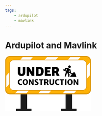```yaml
---
tags:
    - ardupilot
    - mavlink
---
```


# Ardupilot and Mavlink

![](../../../assets/images/under_construction.png)